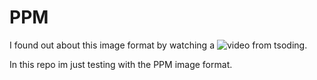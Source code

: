 # PPM 

I found out about this image format by watching a ![video](https://www.youtube.com/watch?v=AJIyRE2vZ_0) from tsoding.

In this repo im just testing with the PPM image format.
